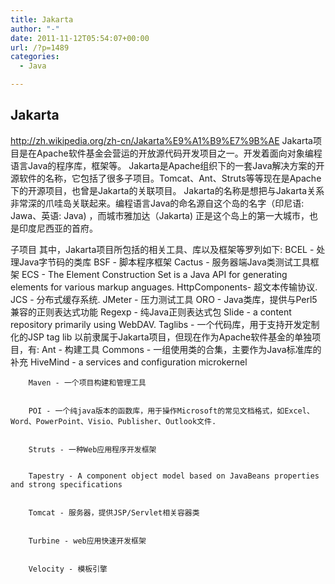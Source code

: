```yaml
---
title: Jakarta
author: "-"
date: 2011-11-12T05:54:07+00:00
url: /?p=1489
categories:
  - Java

---
```

## Jakarta

http://zh.wikipedia.org/zh-cn/Jakarta%E9%A1%B9%E7%9B%AE
Jakarta项目是在Apache软件基金会营运的开放源代码开发项目之一。开发着面向对象编程语言Java的程序库，框架等。
Jakarta是Apache组织下的一套Java解决方案的开源软件的名称，它包括了很多子项目。Tomcat、Ant、Struts等等现在是Apache下的开源项目，也曾是Jakarta的关联项目。
Jakarta的名称是想把与Jakarta关系非常深的爪哇岛关联起来。编程语言Java的命名源自这个岛的名字（印尼语: Jawa、英语: Java) ，而城市雅加达（Jakarta) 正是这个岛上的第一大城市，也是印度尼西亚的首府。

子项目
其中，Jakarta项目所包括的相关工具、库以及框架等罗列如下: 
BCEL - 处理Java字节码的类库
BSF - 脚本程序框架
Cactus - 服务器端Java类测试工具框架
ECS - The Element Construction Set is a Java API for generating elements for various markup anguages.
HttpComponents- 超文本传输协议.
JCS - 分布式缓存系统.
JMeter - 压力测试工具
ORO - Java类库，提供与Perl5兼容的正则表达式功能
Regexp - 纯Java正则表达式包
Slide - a content repository primarily using WebDAV.
Taglibs - 一个代码库，用于支持开发定制化的JSP tag lib
以前隶属于Jakarta项目，但现在作为Apache软件基金的单独项目，有: 
Ant - 构建工具
Commons - 一组使用类的合集，主要作为Java标准库的补充
HiveMind - a services and configuration microkernel
      
      
        Maven - 一个项目构建和管理工具
      
      
        POI - 一个纯java版本的函数库，用于操作Microsoft的常见文档格式，如Excel、Word、PowerPoint、Visio、Publisher、Outlook文件.
      
      
        Struts - 一种Web应用程序开发框架
      
      
        Tapestry - A component object model based on JavaBeans properties and strong specifications
      
      
        Tomcat - 服务器，提供JSP/Servlet相关容器类
      
      
        Turbine - web应用快速开发框架
      
      
        Velocity - 模板引擎
      
    
  
